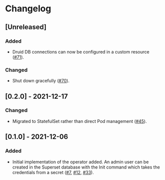 # Changelog

## [Unreleased]

### Added

- Druid DB connections can now be configured in a custom resource ([#71]).

### Changed

- Shut down gracefully ([#70]).

[#70]: https://github.com/stackabletech/superset-operator/pull/70
[#71]: https://github.com/stackabletech/superset-operator/pull/71

## [0.2.0] - 2021-12-17


### Changed

- Migrated to StatefulSet rather than direct Pod management ([#45]).

[#45]: https://github.com/stackabletech/superset-operator/pull/45

## [0.1.0] - 2021-12-06

### Added
- Initial implementation of the operator added. An admin user can be created in the Superset
  database with the Init command which takes the credentials from a secret ([#7], [#12], [#33]).

[#7]: https://github.com/stackabletech/superset-operator/pull/7
[#12]: https://github.com/stackabletech/superset-operator/pull/12
[#33]: https://github.com/stackabletech/superset-operator/pull/33
